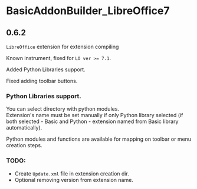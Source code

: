 # BasicAddonBuilder_LibreOffice7 

## 0.6.2

`LibreOffice` extension for extension compiling  

Known instrument, fixed for `LO ver >= 7.1`.

Added Python Libraries support.  

Fixed adding toolbar buttons.

### Python Libraries support.

You can select directory with python modules.  
Extension's name must be set manually if only Python library selected (if both selected - Basic and Python - extension named from Basic library automatically).

Python modules and functions are available for mapping on toolbar or menu creation steps.


### TODO: 
- Create `Update.xml` file in extension creation dir.
- Optional removing version from extension name. 